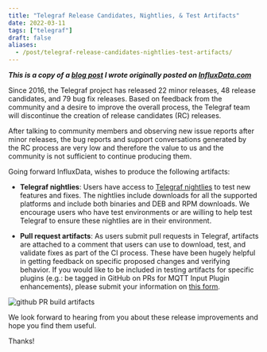 ```yaml
---
title: "Telegraf Release Candidates, Nightlies, & Test Artifacts"
date: 2022-03-11
tags: ["telegraf"]
draft: false
aliases:
  - /post/telegraf-release-candidates-nightlies-test-artifacts/
---
```


***This is a copy of a [blog post](https://www.influxdata.com/blog/telegraf-release-candidates-nightlies-test-artifacts/)
I wrote originally posted on [InfluxData.com](https://www.influxdata.com/)***

Since 2016, the Telegraf project has released 22 minor releases, 48 release
candidates, and 79 bug fix releases. Based on feedback from the community and a
desire to improve the overall process, the Telegraf team will discontinue the
creation of release candidates (RC) releases.

After talking to community members and observing new issue reports after minor
releases, the bug reports and support conversations generated by the RC process
are very low and therefore the value to us and the community is not sufficient
to continue producing them.

Going forward InfluxData, wishes to produce the following artifacts:

* **Telegraf nightlies**: Users have access to [Telegraf nightlies](https://github.com/influxdata/telegraf/blob/master/docs/NIGHTLIES.md) to test new features and fixes. The nightlies include downloads for all the supported platforms and include both binaries and DEB and RPM downloads. We encourage users who have test environments or are willing to help test Telegraf to ensure these nightlies are in their environment.

* **Pull request artifacts**: As users submit pull requests in Telegraf, artifacts are attached to a comment that users can use to download, test, and validate fixes as part of the CI process. These have been hugely helpful in getting feedback on specific proposed changes and verifying behavior. If you would like to be included in testing artifacts for specific plugins (e.g.: be tagged in GitHub on PRs for MQTT Input Plugin enhancements), please submit your information on [this form](https://docs.google.com/forms/d/152CgDtaPhbuZ5pxRJUNS-yeW-YDs2p4fIlfF7Ilcdew/edit).

![github PR build artifacts](/img/telegraf/telegraf-github-artifacts.gif#center)

We look forward to hearing from you about these release improvements and hope
you find them useful.

Thanks!
